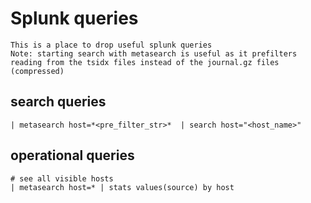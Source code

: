 # Splunk queries

    This is a place to drop useful splunk queries
    Note: starting search with metasearch is useful as it prefilters reading from the tsidx files instead of the journal.gz files (compressed)
    
## search queries

    | metasearch host=*<pre_filter_str>*  | search host="<host_name>"

## operational queries

    # see all visible hosts
    | metasearch host=* | stats values(source) by host
    
